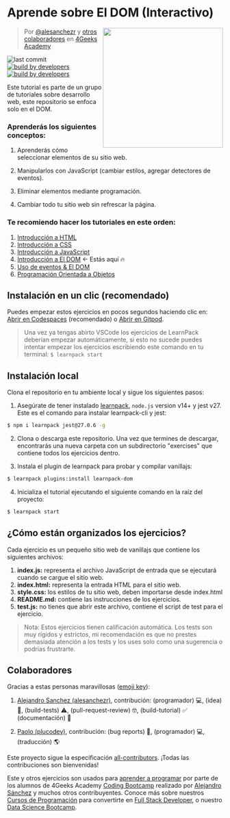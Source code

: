<!-- hide -->
# Aprende sobre El DOM (Interactivo)

<a href="https://www.4geeksacademy.co"><img height="280" align="right" src="https://raw.githubusercontent.com/4GeeksAcademy/javascript-dom-tutorial-exercises/b2f552e68f3e7ba7a2bc7176e1273a5df32ccb8f/.breathecode/assets/badge.svg"></a>

> Por [@alesanchezr](https://twitter.com/alesanchezr) y [otros colaboradores](https://github.com/4GeeksAcademy/javascript-dom-tutorial-exercises/graphs/contributors) en [4Geeks Academy](https://4geeksacademy.co/)

![last commit](https://img.shields.io/github/last-commit/4geeksacademy/javascript-dom-tutorial-exercises)
[![build by developers](https://img.shields.io/badge/build_by-Developers-blue)](https://breatheco.de)
[![build by developers](https://img.shields.io/twitter/follow/4geeksacademy?style=social&logo=twitter)](https://twitter.com/4geeksacademy)

Este tutorial es parte de un grupo de tutoriales sobre desarrollo web, este repositorio se enfoca solo en el DOM. 
<!-- endhide -->

### Aprenderás los siguientes conceptos:

1. Aprenderás cómo seleccionar elementos de su sitio web.

2. Manipularlos con JavaScript (cambiar estilos, agregar detectores de eventos).

3. Eliminar elementos mediante programación.

4. Cambiar todo tu sitio web sin refrescar la página.

<!-- hide -->

### Te recomiendo hacer los tutoriales en este orden:

1. [Introducción a HTML](https://github.com/4GeeksAcademy/html-tutorial-exercises-course)
2. [Introducción a CSS](https://github.com/4GeeksAcademy/css-tutorial-exercises-course)
3. [Introducción a JavaScript](https://github.com/4GeeksAcademy/javascript-beginner-exercises-tutorial)
4. [Introducción a El DOM](https://github.com/4GeeksAcademy/javascript-dom-tutorial-exercises) ← Estás aquí 🔥
5. [Uso de eventos & El DOM](https://github.com/4GeeksAcademy/javascript-events-tutorial-exercises)
6. [Programación Orientada a Objetos](https://github.com/4GeeksAcademy/object-oriented-javascript-tutorial-exercises)

## Instalación en un clic (recomendado)

Puedes empezar estos ejercicios en pocos segundos haciendo clic en: [Abrir en Codespaces](https://codespaces.new/?repo=4GeeksAcademy/javascript-dom-tutorial-exercises) (recomendado) o [Abrir en Gitpod](https://gitpod.io#https://github.com/4GeeksAcademy/javascript-dom-tutorial-exercises.git).

> Una vez ya tengas abirto VSCode los ejercicios de LearnPack deberían empezar automáticamente, si esto no sucede puedes intentar empezar los ejercicios escribiendo este comando en tu terminal: `$ learnpack start`

## Instalación local

Clona el repositorio en tu ambiente local y sigue los siguientes pasos:

1) Asegúrate de tener instalado [learnpack](https://github.com/learnpack/learnpack-cli), `node.js` version v14+ y jest v27. Este es el comando para instalar learnpack-cli y jest:

```bash
$ npm i learnpack jest@27.0.6 -g
```

2) Clona o descarga este repositorio. Una vez que termines de descargar, encontrarás una nueva carpeta con un subdirectorio "exercises" que contiene todos los ejercicios dentro.

3) Instala el plugin de learnpack para probar y compilar vanillajs:

```bash
$ learnpack plugins:install learnpack-dom
```

4) Inicializa el tutorial ejecutando el siguiente comando en la raíz del proyecto:

```bash
$ learnpack start
```

<!-- endhide -->

## ¿Cómo están organizados los ejercicios?

Cada ejercicio es un pequeño sitio web de vanillajs que contiene los siguientes archivos:

1. **index.js:** representa el archivo JavaScript de entrada que se ejecutará cuando se cargue el sitio web.
1. **index.html:** representa la entrada HTML para el sitio web.
1. **style.css:** los estilos de tu sitio web, deben importarse desde index.html
2. **README.md:** contiene las instrucciones de los ejercicios.
3. **test.js:** no tienes que abrir este archivo, contiene el script de test para el ejercicio.

> Nota: Estos ejercicios tienen calificación automática. Los tests son muy rígidos y estrictos, mi recomendación es que no prestes demasiada atención a los tests y los uses solo como una sugerencia o podrías frustrarte.

## Colaboradores
 
Gracias a estas personas maravillosas ([emoji key](https://github.com/kentcdodds/all-contributors#emoji-key)):

1. [Alejandro Sanchez (alesanchezr)](https://github.com/alesanchezr), contribución: (programador) 💻, (idea) 🤔, (build-tests) ⚠️, (pull-request-review) 🤓, (build-tutorial) ✅ (documentación) 📖

2. [Paolo (plucodev)](https://github.com/plucodev), contribución: (bug reports) 🐛, (programador) 💻, (traducción) 🌎

Este proyecto sigue la especificación [all-contributors](https://github.com/kentcdodds/all-contributors). ¡Todas las contribuciones son bienvenidas!

Este y otros ejercicios son usados para [aprender a programar](https://4geeksacademy.com/es/aprender-a-programar/aprender-a-programar-desde-cero) por parte de los alumnos de 4Geeks Academy [Coding Bootcamp](https://4geeksacademy.com/us/coding-bootcamp) realizado por [Alejandro Sánchez](https://twitter.com/alesanchezr) y muchos otros contribuyentes. Conoce más sobre nuestros [Cursos de Programación](https://4geeksacademy.com/es/curso-de-programacion-desde-cero?lang=es) para convertirte en [Full Stack Developer](https://4geeksacademy.com/es/coding-bootcamps/desarrollador-full-stack/?lang=es), o nuestro [Data Science Bootcamp](https://4geeksacademy.com/es/coding-bootcamps/curso-datascience-machine-learning).
